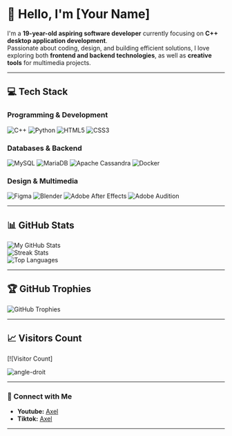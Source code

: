 # 👋 Hello, I'm [Your Name]  

I'm a **19-year-old aspiring software developer** currently focusing on **C++ desktop application development**.  
Passionate about coding, design, and building efficient solutions, I love exploring both **frontend and backend technologies**, as well as **creative tools** for multimedia projects.

---

## 💻 Tech Stack

### Programming & Development
![C++](https://img.shields.io/badge/c++-00599C?style=for-the-badge&logo=c%2B%2B&logoColor=white)
![Python](https://img.shields.io/badge/python-3670A0?style=for-the-badge&logo=python&logoColor=ffdd54)
![HTML5](https://img.shields.io/badge/html5-%23E34F26?style=for-the-badge&logo=html5&logoColor=white)
![CSS3](https://img.shields.io/badge/css3-%231572B6?style=for-the-badge&logo=css3&logoColor=white)

### Databases & Backend
![MySQL](https://img.shields.io/badge/mysql-4479A1?style=for-the-badge&logo=mysql&logoColor=white)
![MariaDB](https://img.shields.io/badge/MariaDB-003545?style=for-the-badge&logo=mariadb&logoColor=white)
![Apache Cassandra](https://img.shields.io/badge/cassandra-%231287B1?style=for-the-badge&logo=apache-cassandra&logoColor=white)
![Docker](https://img.shields.io/badge/docker-%230db7ed?style=for-the-badge&logo=docker&logoColor=white)

### Design & Multimedia
![Figma](https://img.shields.io/badge/figma-%23F24E1E?style=for-the-badge&logo=figma&logoColor=white)
![Blender](https://img.shields.io/badge/blender-%23F5792A?style=for-the-badge&logo=blender&logoColor=white)
![Adobe After Effects](https://img.shields.io/badge/Adobe%20After%20Effects-9999FF?style=for-the-badge&logo=Adobe%20After%20Effects&logoColor=white)
![Adobe Audition](https://img.shields.io/badge/Adobe%20Audition-9999FF?style=for-the-badge&logo=Adobe%20Audition&logoColor=white)

---

## 📊 GitHub Stats

![My GitHub Stats](https://github-readme-stats.vercel.app/api?username=angle-droit&theme=dark&include_all_commits=true&count_private=true)<br/>
![Streak Stats](https://github-readme-streak-stats.herokuapp.com/?user=angle-droit&theme=dark)<br/>
![Top Languages](https://github-readme-stats.vercel.app/api/top-langs/?username=angle-droit&theme=dark&include_all_commits=true&count_private=true&layout=compact)

---

## 🏆 GitHub Trophies

![GitHub Trophies](https://github-profile-trophy.vercel.app/?username=angle-droit&theme=radical&no-frame=true&no-bg=true&margin-w=4)

---

## 📈 Visitors Count
[![Visitor Count]<p align="left"> <img src="https://komarev.com/ghpvc/?username=angle-droit&label=Profile%20views&color=0e75b6&style=flat" alt="angle-droit" /> </p>

---

### 🔗 Connect with Me
- **Youtube:** [Axel](https://www.youtube.com/@alextoutcourt72)
- **Tiktok:** [Axel](https://www.tiktok.com/@winrar53)

---
